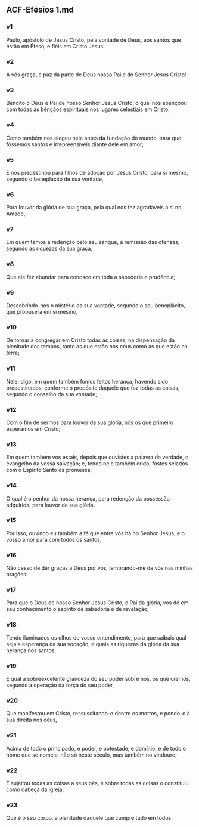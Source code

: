 ## ACF-Efésios 1.md
### v1
 Paulo, apóstolo de Jesus Cristo, pela vontade de Deus, aos santos que estão em Éfeso, e fiéis em Cristo Jesus:
### v2
 A vós graça, e paz da parte de Deus nosso Pai e do Senhor Jesus Cristo!
### v3
 Bendito o Deus e Pai de nosso Senhor Jesus Cristo, o qual nos abençoou com todas as bênçãos espirituais nos lugares celestiais em Cristo;
### v4
 Como também nos elegeu nele antes da fundação do mundo, para que fôssemos santos e irrepreensíveis diante dele em amor;
### v5
 E nos predestinou para filhos de adoção por Jesus Cristo, para si mesmo, segundo o beneplácito de sua vontade,
### v6
 Para louvor da glória de sua graça, pela qual nos fez agradáveis a si no Amado,
### v7
 Em quem temos a redenção pelo seu sangue, a remissão das ofensas, segundo as riquezas da sua graça,
### v8
 Que ele fez abundar para conosco em toda a sabedoria e prudência;
### v9
 Descobrindo-nos o mistério da sua vontade, segundo o seu beneplácito, que propusera em si mesmo,
### v10
 De tornar a congregar em Cristo todas as coisas, na dispensação da plenitude dos tempos, tanto as que estão nos céus como as que estão na terra;
### v11
 Nele, digo, em quem também fomos feitos herança, havendo sido predestinados, conforme o propósito daquele que faz todas as coisas, segundo o conselho da sua vontade;
### v12
 Com o fim de sermos para louvor da sua glória, nós os que primeiro esperamos em Cristo;
### v13
 Em quem também vós estais, depois que ouvistes a palavra da verdade, o evangelho da vossa salvação; e, tendo nele também crido, fostes selados com o Espírito Santo da promessa;
### v14
 O qual é o penhor da nossa herança, para redenção da possessão adquirida, para louvor da sua glória.
### v15
 Por isso, ouvindo eu também a fé que entre vós há no Senhor Jesus, e o vosso amor para com todos os santos,
### v16
 Não cesso de dar graças a Deus por vós, lembrando-me de vós nas minhas orações:
### v17
 Para que o Deus de nosso Senhor Jesus Cristo, o Pai da glória, vos dê em seu conhecimento o espírito de sabedoria e de revelação;
### v18
 Tendo iluminados os olhos do vosso entendimento, para que saibais qual seja a esperança da sua vocação, e quais as riquezas da glória da sua herança nos santos;
### v19
 E qual a sobreexcelente grandeza do seu poder sobre nós, os que cremos, segundo a operação da força do seu poder,
### v20
 Que manifestou em Cristo, ressuscitando-o dentre os mortos, e pondo-o à sua direita nos céus,
### v21
 Acima de todo o principado, e poder, e potestade, e domínio, e de todo o nome que se nomeia, não só neste século, mas também no vindouro;
### v22
 E sujeitou todas as coisas a seus pés, e sobre todas as coisas o constituiu como cabeça da igreja,
### v23
 Que é o seu corpo, a plenitude daquele que cumpre tudo em todos.
